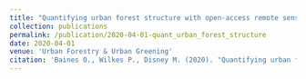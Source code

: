 ```yaml
---
title: "Quantifying urban forest structure with open-access remote sensing data sets"
collection: publications
permalink: /publication/2020-04-01-quant_urban_forest_structure
date: 2020-04-01
venue: 'Urban Forestry & Urban Greening'
citation: 'Baines O., Wilkes P., Disney M. (2020). "Quantifying urban forest structure with open-access remote sensing data sets" <i>Urban Forestry & Urban Greening</i>. 1(1).'
---
```

